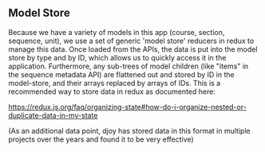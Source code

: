 ## Model Store

Because we have a variety of models in this app (course, section, sequence, unit), we use a set of generic 'model store' reducers in redux to manage this data.  Once loaded from the APIs, the data is put into the model store by type and by ID, which allows us to quickly access it in the application.  Furthermore, any sub-trees of model children (like "items" in the sequence metadata API) are flattened out and stored by ID in the model-store, and their arrays replaced by arrays of IDs.  This is a recommended way to store data in redux as documented here:

https://redux.js.org/faq/organizing-state#how-do-i-organize-nested-or-duplicate-data-in-my-state

(As an additional data point, djoy has stored data in this format in multiple projects over the years and found it to be very effective)
